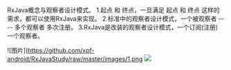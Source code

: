 RxJava概念与观察者设计模式。
    1.起点 和 终点，一旦满足 起点 和 终点 这样的需求，都可以使用RxJava来实现。
    2.标准中的观察者设计模式，一个被观察者 ---- 多个观察者 多次注册。
    3.RxJava是改装的观察者设计模式，一个订阅(注册) 一个观察者。
    

![图片](https://github.com/xpf-android/RxJavaStudy/raw/master/images/1.png
![](https://timgsa.baidu.com/timg?image&quality=80&size=b9999_10000&sec=1605836305466&di=4b041b37c2ae4c5c0c61ac26a3b3ea7b&imgtype=0&src=http%3A%2F%2Fpic1.win4000.com%2Fpic%2F2%2F27%2F0308374988.jpg)
